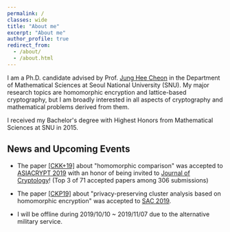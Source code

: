 ```yaml
---
permalink: /
classes: wide
title: "About me"
excerpt: "About me"
author_profile: true
redirect_from: 
  - /about/
  - /about.html
---
```


I am a Ph.D. candidate advised by Prof. [Jung Hee Cheon](http://www.math.snu.ac.kr/~jhcheon/xe2/) in the Department of Mathematical Sciences at Seoul National University (SNU).
My major research topics are homomorphic encryption and lattice-based cryptography, but I am broadly interested in all aspects of cryptography and mathematical problems derived from them. 

I received my Bachelor's degree with Highest Honors from Mathematical Sciences at SNU in 2015.


## News and Upcoming Events

- The paper [[CKK+19]](https://eprint.iacr.org/2019/417.pdf) about "homomorphic comparison" was accepted to [ASIACRYPT 2019](https://asiacrypt.iacr.org/2019/) with an honor of being invited to [Journal of Cryptology](https://www.iacr.org/jofc/)! (Top 3 of 71 accepted papers among 306 submissions)

- The paper [[CKP19]](https://eprint.iacr.org/2019/465.pdf) about "privacy-preserving cluster analysis based on homomorphic encryption" was accepted to [SAC 2019](https://uwaterloo.ca/selected-areas-in-cryptography/).


- I will be offline during 2019/10/10 ~ 2019/11/07 due to the alternative military service.

